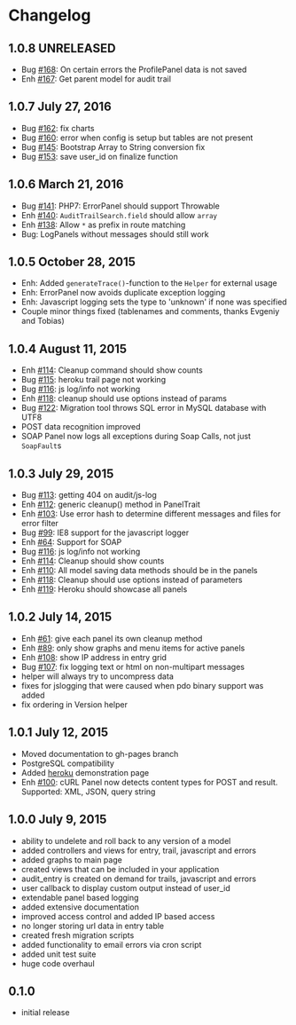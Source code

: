 # Changelog

## 1.0.8 UNRELEASED

* Bug [#168](https://github.com/bedezign/yii2-audit/issues/168): On certain errors the ProfilePanel data is not saved 
* Enh [#167](https://github.com/bedezign/yii2-audit/issues/167): Get parent model for audit trail

## 1.0.7 July 27, 2016
* Bug [#162](https://github.com/bedezign/yii2-audit/issues/162): fix charts 
* Bug [#160](https://github.com/bedezign/yii2-audit/issues/160): error when config is setup but tables are not present
* Bug [#145](https://github.com/bedezign/yii2-audit/issues/145): Bootstrap Array to String conversion fix
* Bug [#153](https://github.com/bedezign/yii2-audit/issues/153): save user_id on finalize function

## 1.0.6 March 21, 2016
* Bug [#141](https://github.com/bedezign/yii2-audit/issues/141): PHP7: ErrorPanel should support Throwable
* Enh [#140](https://github.com/bedezign/yii2-audit/issues/140): `AuditTrailSearch.field` should allow `array`
* Enh [#138](https://github.com/bedezign/yii2-audit/issues/138): Allow `*` as prefix in route matching
* Bug: LogPanels without messages should still work

## 1.0.5 October 28, 2015
* Enh: Added `generateTrace()`-function to the `Helper` for external usage
* Enh: ErrorPanel now avoids duplicate exception logging
* Enh: Javascript logging sets the type to 'unknown' if none was specified
* Couple minor things fixed (tablenames and comments, thanks Evgeniy and Tobias)

## 1.0.4 August 11, 2015

* Enh [#114](https://github.com/bedezign/yii2-audit/issues/114): Cleanup command should show counts
* Bug [#115](https://github.com/bedezign/yii2-audit/issues/115): heroku trail page not working
* Bug [#116](https://github.com/bedezign/yii2-audit/issues/116): js log/info not working
* Enh [#118](https://github.com/bedezign/yii2-audit/issues/118): cleanup should use options instead of params
* Bug [#122](https://github.com/bedezign/yii2-audit/issues/122): Migration tool throws SQL error in MySQL database with UTF8
* POST data recognition improved
* SOAP Panel now logs all exceptions during Soap Calls, not just `SoapFault`s

## 1.0.3 July 29, 2015

* Bug [#113](https://github.com/bedezign/yii2-audit/issues/113): getting 404 on audit/js-log
* Enh [#112](https://github.com/bedezign/yii2-audit/issues/112): generic cleanup() method in PanelTrait
* Enh [#103](https://github.com/bedezign/yii2-audit/issues/103): Use error hash to determine different messages and files for error filter
* Bug [#99](https://github.com/bedezign/yii2-audit/issues/99): IE8 support for the javascript logger
* Enh [#64](https://github.com/bedezign/yii2-audit/issues/64): Support for SOAP
* Bug [#116](https://github.com/bedezign/yii2-audit/issues/116): js log/info not working
* Enh [#114](https://github.com/bedezign/yii2-audit/issues/114): Cleanup should show counts
* Enh [#110](https://github.com/bedezign/yii2-audit/issues/110): All model saving data methods should be in the panels
* Enh [#118](https://github.com/bedezign/yii2-audit/issues/118): Cleanup should use options instead of parameters
* Enh [#119](https://github.com/bedezign/yii2-audit/issues/119): Heroku should showcase all panels

## 1.0.2 July 14, 2015

* Enh [#61](https://github.com/bedezign/yii2-audit/issues/61): give each panel its own cleanup method
* Enh [#89](https://github.com/bedezign/yii2-audit/issues/89): only show graphs and menu items for active panels
* Enh [#108](https://github.com/bedezign/yii2-audit/issues/108): show IP address in entry grid
* Bug [#107](https://github.com/bedezign/yii2-audit/issues/107): fix logging text or html on non-multipart messages
* helper will always try to uncompress data
* fixes for jslogging that were caused when pdo binary support was added
* fix ordering in Version helper

## 1.0.1 July 12, 2015

* Moved documentation to gh-pages branch
* PostgreSQL compatibility
* Added [heroku](https://limitless-inlet-7926.herokuapp.com/index.php?r=audit) demonstration page
* Enh [#100](https://github.com/bedezign/yii2-audit/issues/100): cURL Panel now detects content types for POST and result. Supported: XML, JSON, query string

## 1.0.0 July 9, 2015

* ability to undelete and roll back to any version of a model
* added controllers and views for entry, trail, javascript and errors
* added graphs to main page
* created views that can be included in your application
* audit_entry is created on demand for trails, javascript and errors
* user callback to display custom output instead of user_id
* extendable panel based logging
* added extensive documentation
* improved access control and added IP based access
* no longer storing url data in entry table
* created fresh migration scripts
* added functionality to email errors via cron script
* added unit test suite
* huge code overhaul

## 0.1.0

* initial release
